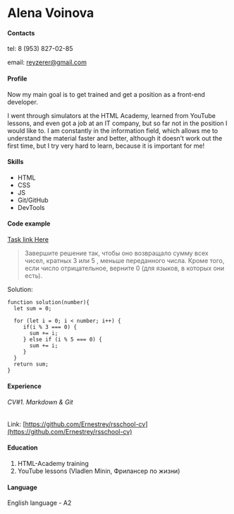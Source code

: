 Alena Voinova
===

#### Contacts

tel: 8 (953) 827-02-85

email: reyzerer@gmail.com

#### Profile

Now my main goal is to get trained and get a position as a front-end developer. 

I went through simulators at the HTML Academy, learned from YouTube lessons, and even got a job at an IT company, but so far not in the position I would like to. I am constantly in the information field, which allows me to understand the material faster and better, although it doesn’t work out the first time, but I try very hard to learn, because it is important for me!

#### Skills

- HTML
- CSS
- JS
- Git/GitHub
- DevTools

#### Code example

[Task link Here](https://www.codewars.com/kata/514b92a657cdc65150000006/train/javascript)

> Завершите решение так, чтобы оно возвращало сумму всех чисел, кратных 3 или 5 , меньше переданного числа. Кроме того, если число отрицательное, верните 0 (для языков, в которых они есть).

Solution:
```
function solution(number){
  let sum = 0;
  
  for (let i = 0; i < number; i++) {
     if(i % 3 === 0) {
       sum += i;
     } else if (i % 5 === 0) {
       sum += i;
     }
  }
  return sum;
}
```

#### Experience

###### CV#1. Markdown & Git

Link: [https://github.com/Ernestrey/rsschool-cv](https://github.com/Ernestrey/rsschool-cv)

#### Education

1. HTML-Academy training
2. YouTube lessons (Vladlen Minin, Фрилансер по жизни)

#### Language

English language - A2